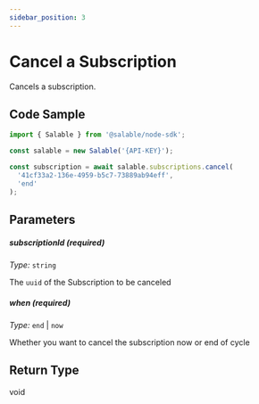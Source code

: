 ```yaml
---
sidebar_position: 3
---
```


# Cancel a Subscription

Cancels a subscription.

## Code Sample

```typescript
import { Salable } from '@salable/node-sdk';

const salable = new Salable('{API-KEY}');

const subscription = await salable.subscriptions.cancel(
  '41cf33a2-136e-4959-b5c7-73889ab94eff',
  'end'
);
```

## Parameters

##### subscriptionId (_required_)

_Type:_ `string`

The `uuid` of the Subscription to be canceled

##### when (_required_)

_Type:_ `end` | `now`

Whether you want to cancel the subscription now or end of cycle

## Return Type

void
